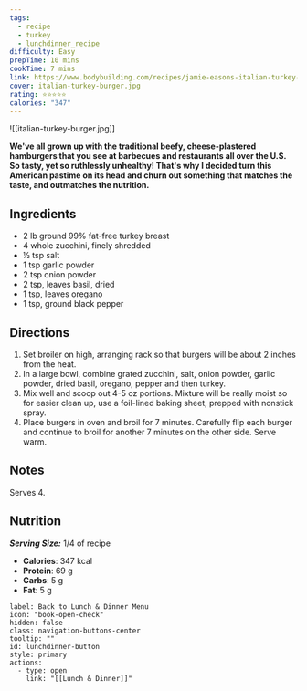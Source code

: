 ```yaml
---
tags:
  - recipe
  - turkey
  - lunchdinner_recipe
difficulty: Easy
prepTime: 10 mins
cookTime: 7 mins
link: https://www.bodybuilding.com/recipes/jamie-easons-italian-turkey-burgers
cover: italian-turkey-burger.jpg
rating: ⭐️⭐️⭐️⭐️⭐️
calories: "347"
---
```


![[italian-turkey-burger.jpg]]

**We've all grown up with the traditional beefy, cheese-plastered hamburgers that you see at barbecues and restaurants all over the U.S. So tasty, yet so ruthlessly unhealthy! That's why I decided turn this American pastime on its head and churn out something that matches the taste, and outmatches the nutrition.**

## Ingredients
- 2 lb ground 99% fat-free turkey breast
- 4 whole zucchini, finely shredded
- ½ tsp salt
- 1 tsp garlic powder
- 2 tsp onion powder
- 2 tsp, leaves basil, dried
- 1 tsp, leaves oregano
- 1 tsp, ground black pepper


## Directions
1. Set broiler on high, arranging rack so that burgers will be about 2 inches from the heat.
2. In a large bowl, combine grated zucchini, salt, onion powder, garlic powder, dried basil, oregano, pepper and then turkey.
3. Mix well and scoop out 4-5 oz portions. Mixture will be really moist so for easier clean up, use a foil-lined baking sheet, prepped with nonstick spray.
4. Place burgers in oven and broil for 7 minutes. Carefully flip each burger and continue to broil for another 7 minutes on the other side. Serve warm.

## Notes
Serves 4.

## Nutrition
***Serving Size:*** 1/4 of recipe
- **Calories**: 347 kcal
- **Protein**: 69 g
- **Carbs**: 5 g
- **Fat**: 5 g


```meta-bind-button
label: Back to Lunch & Dinner Menu
icon: "book-open-check"
hidden: false
class: navigation-buttons-center
tooltip: ""
id: lunchdinner-button
style: primary
actions:
  - type: open
    link: "[[Lunch & Dinner]]"

```
 
